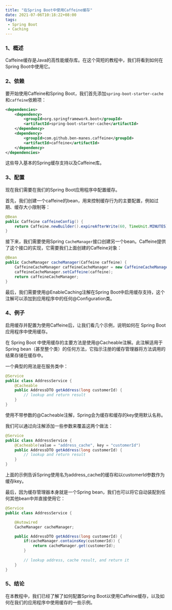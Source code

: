 ```yaml
---
title: "在Spring Boot中使用Caffeine缓存"
date: 2021-07-06T10:18:22+08:00
tags:
 - Spring Boot
 - Caching
---
```


### 1、概述
Caffeine缓存是Java的高性能缓存库。在这个简短的教程中，我们将看到如何在Spring Boot中使用它。

### 2、依赖
要开始使用Caffeine和Spring Boot，我们首先添加`spring-boot-starter-cache`和`caffeine`依赖项：
```xml
<dependencies>
    <dependency>
        <groupId>org.springframework.boot</groupId>
        <artifactId>spring-boot-starter-cache</artifactId>
    </dependency>
    <dependency>
        <groupId>com.github.ben-manes.caffeine</groupId>
        <artifactId>caffeine</artifactId>
    </dependency>
</dependencies>
```
这些导入基本的Spring缓存支持以及Caffeine库。

### 3、配置
现在我们需要在我们的Spring Boot应用程序中配置缓存。

首先，我们创建一个caffeine的bean，用来控制缓存行为的主要配置，例如过期、缓存大小限制等：
```java
@Bean
public Caffeine caffeineConfig() {
    return Caffeine.newBuilder().expireAfterWrite(60, TimeUnit.MINUTES);
}
```
接下来，我们需要使用Spring `CacheManager`接口创建另一个bean。Caffeine提供了这个接口的实现，它需要我们上面创建的Caffeine对象：
```java
@Bean
public CacheManager cacheManager(Caffeine caffeine) {
    CaffeineCacheManager caffeineCacheManager = new CaffeineCacheManager();
    caffeineCacheManager.setCaffeine(caffeine);
    return caffeineCacheManager;
}
```
最后，我们需要使用@EnableCaching注解在Spring Boot中启用缓存支持，这个注解可以添加到应用程序中的任何@Configuration类。

### 4、例子
启用缓存并配置为使用Caffeine后，让我们看几个示例，说明如何在 Spring Boot 应用程序中使用缓存。

在 Spring Boot 中使用缓存的主要方法是使用@Cacheable注解。此注解适用于 Spring bean（甚至整个类）的任何方法，它指示注册的缓存管理器将方法调用的结果存储在缓存中。

一个典型的用法是在服务类中：
```java
@Service
public class AddressService {
    @Cacheable
    public AddressDTO getAddress(long customerId) {
        // lookup and return result
    }
}
```
使用不带参数的@Cacheable注解，Spring会为缓存和缓存的key使用默认名称。

我们可以通过向注解添加一些参数来覆盖这两个做法：
```java
@Service
public class AddressService {
    @Cacheable(value = "address_cache", key = "customerId")
    public AddressDTO getAddress(long customerId) {
        // lookup and return result
    }
}
```
上面的示例告诉Spring使用名为address_cache的缓存和以customerId参数作为缓存key。

最后，因为缓存管理器本身就是一个Spring bean，我们也可以将它自动装配到任何其他bean中并直接使用它：
```java
@Service
public class AddressService {

    @Autowired
    CacheManager cacheManager;

    public AddressDTO getAddress(long customerId) {
        if(cacheManager.containsKey(customerId)) {
            return cacheManager.get(customerId);
        }
        
        // lookup address, cache result, and return it
    }
}
```

### 5、结论
在本教程中，我们已经了解了如何配置Spring Boot以使用Caffeine缓存，以及如何在我们的应用程序中使用缓存的一些示例。

